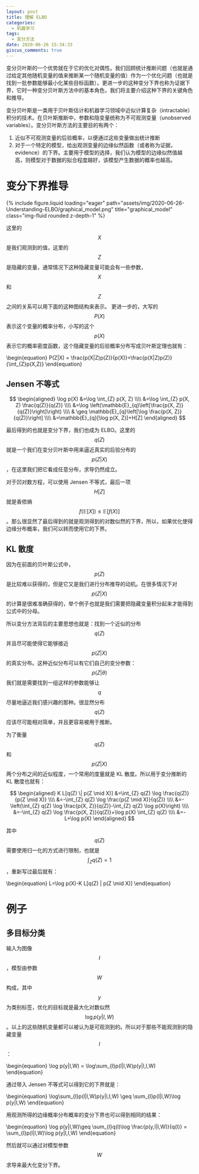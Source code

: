 ```yaml
---
layout: post
title: 理解 ELBO
categories:
  - 机器学习
tags:
  - 变分方法
date: 2020-06-26 15:34:33
giscus_comments: true
---
```


变分贝叶斯的一个优势就在于它的优化对偶性。我们回顾统计推断问题（也就是通过给定其他随机变量的值来推断某一个随机变量的值）作为一个优化问题（也就是找到一批参数能够最小化某些目标函数）。更进一步的这种变分下界也称为证据下界，它时一种变分贝叶斯方法中的基本角色，我们将主要介绍这种下界的关键角色和推导。

<!-- more -->

变分贝叶斯是一类用于贝叶斯估计和机器学习领域中近似计算复杂（intractable）积分的技术。在贝叶斯推断中，参数和隐变量统称为不可观测变量（unobserved variables）。变分贝叶斯方法的主要目的有两个：

1. 近似不可观测变量的后验概率，以便通过这些变量做出统计推断
2. 对于一个特定的模型，给出观测变量的边缘似然函数（或者称为证据，evidence）的下界。主要用于模型的选择，我们认为模型的边缘似然值越高，则模型对于数据的拟合程度越好，该模型产生数据的概率也越高。

# 变分下界推导

<div class="row">
    <div class="col-sm mt-3 mt-md-0">
        {% include figure.liquid loading="eager" path="assets/img/2020-06-26-Understanding-ELBO/graphical_model.png" title="graphical_model" class="img-fluid rounded z-depth-1" %}
    </div>
</div>

这里的 $$X$$ 是我们观测到的值，这里的 $$Z$$ 是隐藏的变量，通常情况下这种隐藏变量可能会有一些参数，$$X$$ 和 $$Z$$ 之间的关系可以用下面的这种图结构来表示。
更进一步的，大写的 $$P(X)$$ 表示这个变量的概率分布，小写的这个 $$p(X)$$ 表示它的概率密度函数，这个隐藏变量的后验概率分布写成贝叶斯定理也就有：

\begin{equation}
P(Z|X) = \frac{p(X|Z)p(Z)}{p(X)}=\frac{p(X|Z)p(Z)}{\int\_{Z}p(X,Z)}
\end{equation}

## Jensen 不等式

$$
\begin{aligned}
\log p(X) &=\log \int_{Z} p(X, Z) \\\\
&=\log \int_{Z} p(X, Z) \frac{q(Z)}{q(Z)} \\\\
&=\log \left(\mathbb{E}_{q}\left[\frac{p(X, Z)}{q(Z)}\right]\right) \\\\
& \geq \mathbb{E}_{q}\left[\log \frac{p(X, Z)}{q(Z)}\right] \\\\
&=\mathbb{E}_{q}[\log p(X, Z)]+H[Z]
\end{aligned}
$$

最后得到的也就是变分下界，我们也成为 ELBO。这里的$$q(Z)$$就是一个我们在变分贝叶斯中用来逼近真实的后验分布的$$p(Z\vert X)$$，在这里我们把它看成任意分布，求导仍然成立。

对于凹对数方程，可以使用 Jensen 不等式，最后一项 $$H[Z]$$ 就是香侬熵 $$f(\mathbb{E}[X])\leq \mathbb{E}[f(X)]$$。那么很显然了最后得到的就是观测得到的对数似然的下界，所以，如果优化使得边缘分布概率，我们可以转而使用它的下界。

## KL 散度

因为在前面的贝叶斯公式中，$$p(Z)$$ 是比较难以获得的，但是它又是我们进行分布推导的动机。在很多情况下对 $$p(Z\vert X)$$ 的计算是很难准确获得的，举个例子也就是我们需要把隐藏变量积分起来才能得到公式中的分母。

所以变分方法背后的主要思想也就是：找到一个近似的分布 $$q(Z)$$ 并且尽可能使得它能够接近 $$p(Z\vert X)$$ 的真实分布。这种近似分布可以有它们自己的变分参数：$$p(Z\vert θ)$$ 我们就是需要找到一组这样的参数能够让 $$q$$ 尽量地逼近我们感兴趣的那种。很显然分布 $$q(Z)$$ 应该尽可能相对简单，并且更容易被用于推断。

为了衡量 $$q(Z)$$ 和 $$p(Z\vert X)$$ 两个分布之间的近似程度，一个常用的度量就是 KL 散度。所以用于变分推断的 KL 散度也就有：

$$
\begin{aligned}
K L[q(Z) \| p(Z \mid X)] &=\int_{Z} q(Z) \log \frac{q(Z)}{p(Z \mid X)} \\\\
&=-\int_{Z} q(Z) \log \frac{p(Z \mid X)}{q(Z)} \\\\
&=-\left(\int_{Z} q(Z) \log \frac{p(X, Z)}{q(Z)}-\int_{Z} q(Z) \log p(X)\right) \\\\
&=-\int_{Z} q(Z) \log \frac{p(X, Z)}{q(Z)}+\log p(X) \int_{Z} q(Z) \\\\
&=-L+\log p(X)
\end{aligned}
$$

其中 $$q(Z)$$ 需要使用归一化的方式进行限制，也就是 $$\int_{Z}q(Z)=1$$ ，重新写过最后就有：

\begin{equation}
L=\log p(X)-K L[q(Z) \| p(Z \mid X)]
\end{equation}

# 例子

## 多目标分类

输入为图像 $$I$$，模型由参数 $$W$$ 构成，其中 $$y$$ 为类别标签，优化的目标就是最大化对数似然 $$\log p(y\vert I,W)$$。以上的这些随机变量都可以被认为是可观测到的。所以对于那些不能观测到的隐藏变量 $$l$$：

\begin{equation}
\log p(y|I,W) = \log\sum\_{l}p(l|I,W)p(y|l,I,W)
\end{equation}

通过带入 Jensen 不等式可以得到它的下界就是：

\begin{equation}
\log\sum\_{l}p(l|I,W)p(y|l,I,W) \geq \sum\_{l}p(l|I,W)\log p(y|I,W)
\end{equation}

用观测所得的边缘概率分布概率的变分下界也可以得到相同的结果：

\begin{equation}
\log p(y|I,W)\geq \sum\_{l}q(l)\log \frac{p(y,l|I,W)}{q(l)} = \sum\_{l}p(l|I,W)\log p(y|l,I,W)
\end{equation}

然后就可以通过对模型参数 $$W$$ 求导来最大化变分下界。
